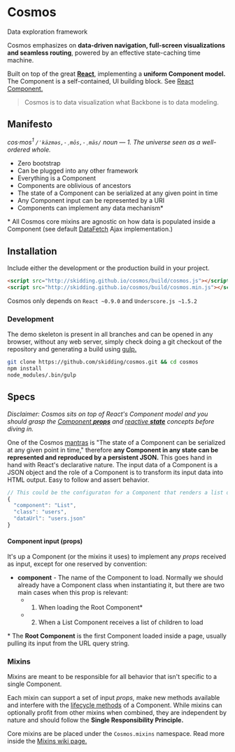 Cosmos
===
Data exploration framework

Cosmos emphasizes on **data-driven navigation, full-screen visualizations and
seamless routing**, powered by an effective state-caching time machine.

Built on top of the great [**React**](http://facebook.github.io/react/),
implementing a **uniform Component model.** The Component is a self-contained,
UI building block. See [React Component.](http://facebook.github.io/react/docs/component-api.html)

> Cosmos is to data visualization what Backbone is to data modeling.

## Manifesto

_cos·mos<sup>1</sup> `/ˈkäzməs,-ˌmōs,-ˌmäs/` noun — 1. The universe seen as
a well-ordered whole._

- Zero bootstrap
- Can be plugged into any other framework
- Everything is a Component
- Components are oblivious of ancestors
- The state of a Component can be serialized at any given point in time
- Any Component input can be represented by a URI
- Components can implement any data mechanism*

\* All Cosmos core mixins are agnostic on how data is populated inside a
Component (see default [DataFetch](mixins/data-fetch.js) Ajax implementation.)

## Installation

Include either the development or the production build in your project.

```html
<script src="http://skidding.github.io/cosmos/build/cosmos.js"></script>
<script src="http://skidding.github.io/cosmos/build/cosmos.min.js"></script>
```

Cosmos only depends on `React ~0.9.0` and `Underscore.js ~1.5.2`

### Development

The demo skeleton is present in all branches and can be opened in any browser,
without any web server, simply check doing a git checkout of the repository and
generating a build using [gulp.](https://github.com/gulpjs/gulp)

```bash
git clone https://github.com/skidding/cosmos.git && cd cosmos
npm install
node_modules/.bin/gulp
```

## Specs

_Disclaimer: Cosmos sits on top of React's Component model and you should grasp
the [Component **props**](http://facebook.github.io/react/docs/tutorial.html#using-props)
and [reactive **state**](http://facebook.github.io/react/docs/tutorial.html#reactive-state)
concepts before diving in._

One of the Cosmos [mantras](#manifesto) is "The state of a Component can be
serialized at any given point in time," therefore __any Component in any state
can be represented and reproduced by a persistent JSON.__ This goes hand in
hand with React's declarative nature. The input data of a Component is a JSON
object and the role of a Component is to transform its input data into HTML
output. Easy to follow and assert behavior.

```js
// This could be the configuraton for a Component that renders a list of users
{
  "component": "List",
  "class": "users",
  "dataUrl": "users.json"
}
```

#### Component input (props)

It's up a Component (or the mixins it uses) to implement any _props_ received
as input, except for one reserved by convention:

- **component** - The name of the Component to load. Normally we should already
                  have a Component class when instantiating it, but there are
                  two main cases when this prop is relevant:
  - 1. When loading the Root Component*
  - 2. When a List Component receives a list of children to load

\* The **Root Component** is the first Component loaded inside a page, usually
pulling its input from the URL query string.

### Mixins

Mixins are meant to be responsible for all behavior that isn't specific to a
single Component.

Each mixin can support a set of input _props,_ make new methods
available and interfere with the [lifecycle methods](http://facebook.github.io/react/docs/component-specs.html#lifecycle-methods)
of a Component. While mixins can optionally profit from other mixins when
combined, they are independent by nature and should follow the **Single
Responsibility Principle.**

Core mixins are be placed under the `Cosmos.mixins` namespace. Read more inside
the [Mixins wiki page.](https://github.com/skidding/cosmos/wiki/Mixins)
